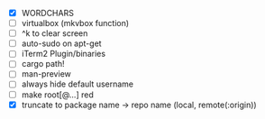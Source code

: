 - [X] WORDCHARS
- [ ] virtualbox (mkvbox function)
- [ ] ^k to clear screen
- [ ] auto-sudo on apt-get
- [ ] iTerm2 Plugin/binaries
- [ ] cargo path!
- [ ] man-preview
- [ ] always hide default username
- [ ] make root[@...] red
- [X] truncate to package name -> repo name (local, remote(:origin))
